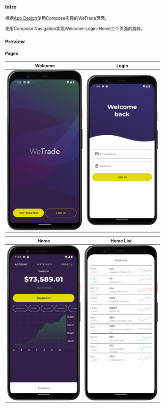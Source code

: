 ### Intro
根据[App Design](https://github.com/android/android-dev-challenge-compose/blob/assets/WeTrade.zip)使用Compose实现的WeTrade页面。

使用Compose Navigation实现Welcome-Login-Home三个页面的跳转。

### Preview

#### Pages

| Welcome | Login |
| - | - |
|![Welcome](./assets/welcome.png)|![Login](./assets/login.png)|

| Home | Home List |
| - | - |
|![Home](./assets/home.png)|![Home List](./assets/home-list.png)|
